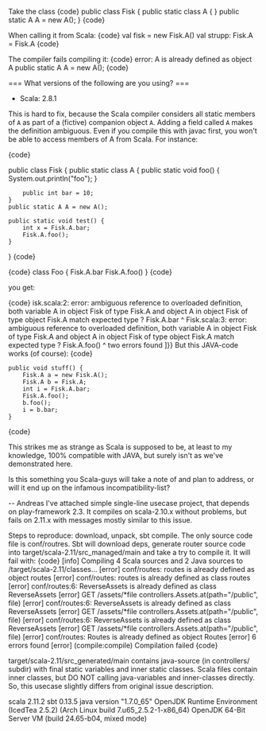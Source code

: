 Take the class
{code}
public class Fisk {
    public static class A {
    }
    public static A A = new A();
}
{code} 

When calling it from Scala:
{code}
    val fisk = new Fisk.A()
    val strupp: Fisk.A = Fisk.A
{code}

The compiler fails compiling it:
{code}
error: A is already defined as object A
public static A A = new A();
{code}

=== What versions of the following are you using? ===
  - Scala: 2.8.1

This is hard to fix, because the Scala compiler considers all static members of `A` as part of a (fictive) companion object `A`. Adding a field called `A` makes the definition ambiguous. Even if you compile this with javac first, you won't be able to access members of A from Scala. For instance:

{code}

public class Fisk {
    public static class A {
        public static void foo() {
            System.out.println("foo");
        }

        public int bar = 10;
    }
    public static A A = new A();

    public static void test() {
        int x = Fisk.A.bar;
        Fisk.A.foo();
    }
}
{code}

{code}
class Foo {
  Fisk.A.bar
  Fisk.A.foo()
}
{code}

you get:

{code}
isk.scala:2: error: ambiguous reference to overloaded definition,
both variable A in object Fisk of type Fisk.A
and  object A in object Fisk of type object Fisk.A
match expected type ?
  Fisk.A.bar
       ^
Fisk.scala:3: error: ambiguous reference to overloaded definition,
both variable A in object Fisk of type Fisk.A
and  object A in object Fisk of type object Fisk.A
match expected type ?
  Fisk.A.foo()
       ^
two errors found
]}}
But this JAVA-code works (of course):
{code}

	public void stuff() {
		Fisk.A a = new Fisk.A();
		Fisk.A b = Fisk.A;
		int i = Fisk.A.bar;
		Fisk.A.foo();
		b.foo();
		i = b.bar;
	}
{code}

This strikes me as strange as Scala is supposed to be, at least to my knowledge, 100% compatible with JAVA, but surely isn't as we've demonstrated here.

Is this something you Scala-guys will take a note of and plan to address, or will it end up on the infamous incompatibility-list?

--
Andreas
I've attached simple single-line usecase project, that depends on play-framework 2.3.
It compiles on scala-2.10.x without problems, but fails on 2.11.x with messages mostly similar to this issue.

Steps to reproduce: download, unpack, sbt compile. The only source code file is conf/routres. Sbt will download deps, generate router source code into target/scala-2.11/src_managed/main and take a try to compile it. It will fail with:
{code}
[info] Compiling 4 Scala sources and 2 Java sources to /target/scala-2.11/classes...
[error] conf/routes: routes is already defined as object routes
[error] conf/routes: routes is already defined as class routes
[error] conf/routes:6: ReverseAssets is already defined as class ReverseAssets
[error] GET  /assets/*file                      controllers.Assets.at(path="/public", file)
[error] conf/routes:6: ReverseAssets is already defined as class ReverseAssets
[error] GET  /assets/*file                      controllers.Assets.at(path="/public", file)
[error] conf/routes:6: ReverseAssets is already defined as class ReverseAssets
[error] GET  /assets/*file                      controllers.Assets.at(path="/public", file)
[error] conf/routes: Routes is already defined as object Routes
[error] 6 errors found
[error] (compile:compile) Compilation failed
{code}

target/scala-2.11/src_generated/main contains java-source (in controllers/ subdir) with final static variables and inner static classes. Scala files contain inner classes, but DO NOT calling java-variables and inner-classes directly. So, this usecase slightly differs from original issue description.


scala 2.11.2
sbt 0.13.5
java version "1.7.0_65"
OpenJDK Runtime Environment (IcedTea 2.5.2) (Arch Linux build 7.u65_2.5.2-1-x86_64)
OpenJDK 64-Bit Server VM (build 24.65-b04, mixed mode)
